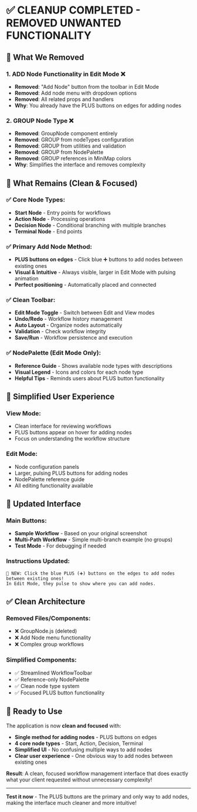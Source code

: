 # ✅ CLEANUP COMPLETED - REMOVED UNWANTED FUNCTIONALITY

## 🧹 **What We Removed**

### **1. ADD Node Functionality in Edit Mode** ❌
- **Removed**: "Add Node" button from the toolbar in Edit Mode
- **Removed**: Add node menu with dropdown options
- **Removed**: All related props and handlers
- **Why**: You already have the PLUS buttons on edges for adding nodes

### **2. GROUP Node Type** ❌
- **Removed**: GroupNode component entirely
- **Removed**: GROUP from nodeTypes configuration
- **Removed**: GROUP from utilities and validation
- **Removed**: GROUP from NodePalette
- **Removed**: GROUP references in MiniMap colors
- **Why**: Simplifies the interface and removes complexity

## 🎯 **What Remains (Clean & Focused)**

### **✅ Core Node Types:**
- **Start Node** - Entry points for workflows
- **Action Node** - Processing operations  
- **Decision Node** - Conditional branching with multiple branches
- **Terminal Node** - End points

### **✅ Primary Add Node Method:**
- **PLUS buttons on edges** - Click blue ➕ buttons to add nodes between existing ones
- **Visual & Intuitive** - Always visible, larger in Edit Mode with pulsing animation
- **Perfect positioning** - Automatically placed and connected

### **✅ Clean Toolbar:**
- **Edit Mode Toggle** - Switch between Edit and View modes
- **Undo/Redo** - Workflow history management  
- **Auto Layout** - Organize nodes automatically
- **Validation** - Check workflow integrity
- **Save/Run** - Workflow persistence and execution

### **✅ NodePalette (Edit Mode Only):**
- **Reference Guide** - Shows available node types with descriptions
- **Visual Legend** - Icons and colors for each node type
- **Helpful Tips** - Reminds users about PLUS button functionality

## 🎨 **Simplified User Experience**

### **View Mode:**
- Clean interface for reviewing workflows
- PLUS buttons appear on hover for adding nodes
- Focus on understanding the workflow structure

### **Edit Mode:**
- Node configuration panels
- Larger, pulsing PLUS buttons for adding nodes
- NodePalette reference guide
- All editing functionality available

## 📱 **Updated Interface**

### **Main Buttons:**
- **Sample Workflow** - Based on your original screenshot
- **Multi-Path Workflow** - Simple multi-branch example (no groups)
- **Test Mode** - For debugging if needed

### **Instructions Updated:**
```
🎯 NEW: Click the blue PLUS (➕) buttons on the edges to add nodes between existing ones! 
In Edit Mode, they pulse to show where you can add nodes.
```

## ✅ **Clean Architecture**

### **Removed Files/Components:**
- ❌ GroupNode.js (deleted)
- ❌ Add Node menu functionality
- ❌ Complex group workflows

### **Simplified Components:**
- ✅ Streamlined WorkflowToolbar
- ✅ Reference-only NodePalette  
- ✅ Clean node type system
- ✅ Focused PLUS button functionality

## 🚀 **Ready to Use**

The application is now **clean and focused** with:
- **Single method for adding nodes** - PLUS buttons on edges
- **4 core node types** - Start, Action, Decision, Terminal
- **Simplified UI** - No confusing multiple ways to add nodes
- **Clear user experience** - One obvious way to add nodes between existing ones

**Result**: A clean, focused workflow management interface that does exactly what your client requested without unnecessary complexity!

---

**Test it now** - The PLUS buttons are the primary and only way to add nodes, making the interface much cleaner and more intuitive!